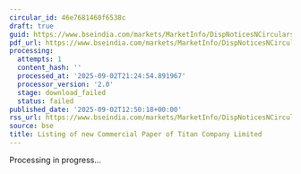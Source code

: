 ```yaml
---
circular_id: 46e7681460f6538c
draft: true
guid: https://www.bseindia.com/markets/MarketInfo/DispNoticesNCirculars.aspx?Noticeid={75C85E95-3919-43C0-BB11-73A4C8A13011}&noticeno=20250902-36&dt=09/02/2025&icount=36&totcount=59&flag=0
pdf_url: https://www.bseindia.com/markets/MarketInfo/DispNoticesNCirculars.aspx?Noticeid={75C85E95-3919-43C0-BB11-73A4C8A13011}&noticeno=20250902-36&dt=09/02/2025&icount=36&totcount=59&flag=0
processing:
  attempts: 1
  content_hash: ''
  processed_at: '2025-09-02T21:24:54.891967'
  processor_version: '2.0'
  stage: download_failed
  status: failed
published_date: '2025-09-02T12:50:18+00:00'
rss_url: https://www.bseindia.com/markets/MarketInfo/DispNoticesNCirculars.aspx?Noticeid={75C85E95-3919-43C0-BB11-73A4C8A13011}&noticeno=20250902-36&dt=09/02/2025&icount=36&totcount=59&flag=0
source: bse
title: Listing of new Commercial Paper of Titan Company Limited
---
```


Processing in progress...